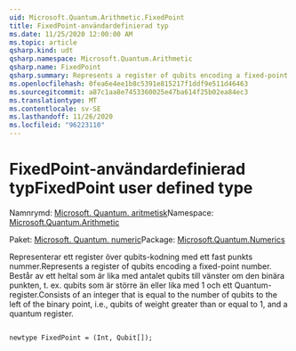 ```yaml
---
uid: Microsoft.Quantum.Arithmetic.FixedPoint
title: FixedPoint-användardefinierad typ
ms.date: 11/25/2020 12:00:00 AM
ms.topic: article
qsharp.kind: udt
qsharp.namespace: Microsoft.Quantum.Arithmetic
qsharp.name: FixedPoint
qsharp.summary: Represents a register of qubits encoding a fixed-point number. Consists of an integer that is equal to the number of qubits to the left of the binary point, i.e., qubits of weight greater than or equal to 1, and a quantum register.
ms.openlocfilehash: 0fea6e4ee1b8c5391e815217f1ddf9e511d46463
ms.sourcegitcommit: a87c1aa8e7453360025e47ba614f25b02ea84ec3
ms.translationtype: MT
ms.contentlocale: sv-SE
ms.lasthandoff: 11/26/2020
ms.locfileid: "96223110"
---
```

# <a name="fixedpoint-user-defined-type"></a><span data-ttu-id="d2732-102">FixedPoint-användardefinierad typ</span><span class="sxs-lookup"><span data-stu-id="d2732-102">FixedPoint user defined type</span></span>

<span data-ttu-id="d2732-103">Namnrymd: [Microsoft. Quantum. aritmetisk](xref:Microsoft.Quantum.Arithmetic)</span><span class="sxs-lookup"><span data-stu-id="d2732-103">Namespace: [Microsoft.Quantum.Arithmetic](xref:Microsoft.Quantum.Arithmetic)</span></span>

<span data-ttu-id="d2732-104">Paket: [Microsoft. Quantum. numeric](https://nuget.org/packages/Microsoft.Quantum.Numerics)</span><span class="sxs-lookup"><span data-stu-id="d2732-104">Package: [Microsoft.Quantum.Numerics](https://nuget.org/packages/Microsoft.Quantum.Numerics)</span></span>


<span data-ttu-id="d2732-105">Representerar ett register över qubits-kodning med ett fast punkts nummer.</span><span class="sxs-lookup"><span data-stu-id="d2732-105">Represents a register of qubits encoding a fixed-point number.</span></span> <span data-ttu-id="d2732-106">Består av ett heltal som är lika med antalet qubits till vänster om den binära punkten, t. ex. qubits som är större än eller lika med 1 och ett Quantum-register.</span><span class="sxs-lookup"><span data-stu-id="d2732-106">Consists of an integer that is equal to the number of qubits to the left of the binary point, i.e., qubits of weight greater than or equal to 1, and a quantum register.</span></span>

```qsharp

newtype FixedPoint = (Int, Qubit[]);
```

